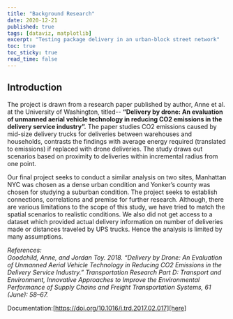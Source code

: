 ```yaml
---
title: "Background Research"
date: 2020-12-21
published: true
tags: [dataviz, matplotlib]
excerpt: "Testing package delivery in an urban-block street network" 
toc: true
toc_sticky: true
read_time: false
---
```


##  Introduction
The project is drawn from a research paper published by author, Anne et al. at the University of Washington, titled-- **“Delivery by drone: An evaluation of unmanned aerial vehicle technology in reducing CO2 emissions in the delivery service industry”.**  The paper studies CO2 emissions caused by mid-size delivery trucks for deliveries between warehouses and households, contrasts the findings with average energy required (translated to emissions) if replaced with drone deliveries. The study draws out scenarios based on proximity to deliveries within incremental radius from one point. 

Our final project seeks to conduct a similar analysis on two sites, Manhattan NYC was chosen as a dense urban condition and Yonker’s county was chosen for studying a suburban condition. The project seeks to establish connections, correlations and premise for further research. Although, there are various limitations to the scope of this study, we have tried to match the spatial scenarios to realistic conditions. We also did not get access to a dataset which provided actual delivery information on number of deliveries made or distances traveled by UPS trucks. Hence the analysis is limited by many assumptions. 

*References:* <br/>
*Goodchild, Anne, and Jordan Toy. 2018. “Delivery by Drone: An Evaluation of Unmanned Aerial Vehicle Technology in Reducing CO2 Emissions in the Delivery Service Industry.” Transportation Research Part D: Transport and Environment, Innovative Approaches to Improve the Environmental Performance of Supply Chains and Freight Transportation Systems, 61 (June): 58–67.* <br/>

Documentation:[https://doi.org/10.1016/j.trd.2017.02.017][here]


[here]: https://doi.org/10.1016/j.trd.2017.02.017

